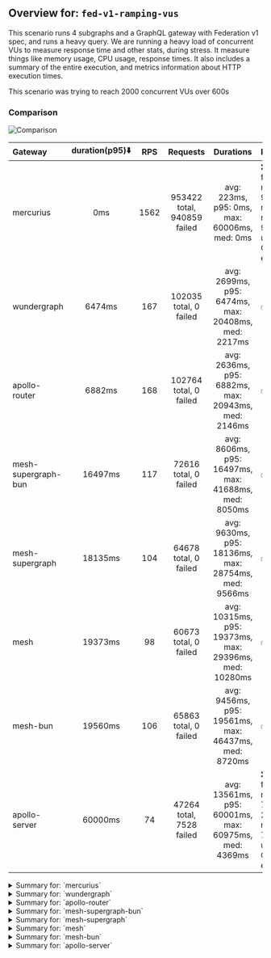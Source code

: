 ## Overview for: `fed-v1-ramping-vus`


This scenario runs 4 subgraphs and a GraphQL gateway with Federation v1 spec, and runs a heavy query. We are running a heavy load of concurrent VUs to measure response time and other stats, during stress. It measure things like memory usage, CPU usage, response times. It also includes a summary of the entire execution, and metrics information about HTTP execution times.


This scenario was trying to reach 2000 concurrent VUs over 600s


### Comparison


<img src="https://imagedelivery.net/KYe9TScr4TldYHA48pczVg/ab13cd54-9921-46d2-a97f-153f79fb1d00/public" alt="Comparison" />


| Gateway             | duration(p95)⬇️ |  RPS  |          Requests           |                       Durations                        | Notes                                                                                |
| :------------------ | :-------------: | :---: | :-------------------------: | :----------------------------------------------------: | :----------------------------------------------------------------------------------- |
| mercurius           |       0ms       | 1562  | 953422 total, 940859 failed |      avg: 223ms, p95: 0ms, max: 60006ms, med: 0ms      | ❌ 940859 failed requests, 940859 non-200 responses, 940859 unexpected GraphQL errors |
| wundergraph         |     6474ms      |  167  |   102035 total, 0 failed    |  avg: 2699ms, p95: 6474ms, max: 20408ms, med: 2217ms   | ✅                                                                                    |
| apollo-router       |     6882ms      |  168  |   102764 total, 0 failed    |  avg: 2636ms, p95: 6882ms, max: 20943ms, med: 2146ms   | ✅                                                                                    |
| mesh-supergraph-bun |     16497ms     |  117  |    72616 total, 0 failed    |  avg: 8606ms, p95: 16497ms, max: 41688ms, med: 8050ms  | ✅                                                                                    |
| mesh-supergraph     |     18135ms     |  104  |    64678 total, 0 failed    |  avg: 9630ms, p95: 18136ms, max: 28754ms, med: 9566ms  | ✅                                                                                    |
| mesh                |     19373ms     |  98   |    60673 total, 0 failed    | avg: 10315ms, p95: 19373ms, max: 29396ms, med: 10280ms | ✅                                                                                    |
| mesh-bun            |     19560ms     |  106  |    65863 total, 0 failed    |  avg: 9456ms, p95: 19561ms, max: 46437ms, med: 8720ms  | ✅                                                                                    |
| apollo-server       |     60000ms     |  74   |  47264 total, 7528 failed   | avg: 13561ms, p95: 60001ms, max: 60975ms, med: 4369ms  | ❌ 7528 failed requests, 7528 non-200 responses, 7528 unexpected GraphQL errors       |



<details>
  <summary>Summary for: `mercurius`</summary>

  **K6 Output**




```
     ✗ response code was 200
      ↳  1% — ✓ 12563 / ✗ 940859
     ✗ no graphql errors
      ↳  1% — ✓ 12563 / ✗ 940859
     ✓ valid response structure

     checks.........................: 1.96%  ✓ 37689       ✗ 1881718
     data_received..................: 1.1 GB 1.8 MB/s
     data_sent......................: 17 MB  28 kB/s
     http_req_blocked...............: avg=13.83µs  min=0s       med=0s       max=131.65ms p(90)=0s       p(95)=0s      
     http_req_connecting............: avg=13.36µs  min=0s       med=0s       max=131.37ms p(90)=0s       p(95)=0s      
     http_req_duration..............: avg=222.65ms min=0s       med=0s       max=1m0s     p(90)=0s       p(95)=0s      
       { expected_response:true }...: avg=12.73s   min=320.11ms med=9.81s    max=59.94s   p(90)=28.65s   p(95)=37.14s  
     http_req_failed................: 98.68% ✓ 940859      ✗ 12563  
     http_req_receiving.............: avg=2.2µs    min=0s       med=0s       max=168.6ms  p(90)=0s       p(95)=0s      
     http_req_sending...............: avg=2.88µs   min=0s       med=0s       max=62.09ms  p(90)=0s       p(95)=0s      
     http_req_tls_handshaking.......: avg=0s       min=0s       med=0s       max=0s       p(90)=0s       p(95)=0s      
     http_req_waiting...............: avg=222.64ms min=0s       med=0s       max=1m0s     p(90)=0s       p(95)=0s      
     http_reqs......................: 953422 1562.975765/s
     iteration_duration.............: avg=532.57ms min=213.29µs med=320.21ms max=1m0s     p(90)=714.04ms p(95)=856.09ms
     iterations.....................: 953422 1562.975765/s
     vus............................: 8      min=8         max=1997 
     vus_max........................: 2000   min=2000      max=2000 
```


**Performance Overview**


<img src="https://imagedelivery.net/KYe9TScr4TldYHA48pczVg/6a16893a-59b4-443e-0927-784286561500/public" alt="Performance Overview" />


**Subgraphs Overview**


<img src="https://imagedelivery.net/KYe9TScr4TldYHA48pczVg/8bbf122f-c9b7-4f2c-d5e3-315114ba6d00/public" alt="Subgraphs Overview" />


**HTTP Overview**


<img src="https://imagedelivery.net/KYe9TScr4TldYHA48pczVg/41e0d5cb-b32d-44e9-c1c8-c5ed8b858300/public" alt="HTTP Overview" />


  </details>

<details>
  <summary>Summary for: `wundergraph`</summary>

  **K6 Output**




```
     ✓ response code was 200
     ✓ no graphql errors
     ✓ valid response structure

     checks.........................: 100.00% ✓ 306105     ✗ 0     
     data_received..................: 9.0 GB  15 MB/s
     data_sent......................: 121 MB  199 kB/s
     http_req_blocked...............: avg=46.56ms  min=1.55µs  med=3.63µs  max=12.97s p(90)=5.99µs   p(95)=10.48µs 
     http_req_connecting............: avg=43.3ms   min=0s      med=0s      max=12.97s p(90)=0s       p(95)=0s      
     http_req_duration..............: avg=2.69s    min=7.13ms  med=2.21s   max=20.4s  p(90)=5.43s    p(95)=6.47s   
       { expected_response:true }...: avg=2.69s    min=7.13ms  med=2.21s   max=20.4s  p(90)=5.43s    p(95)=6.47s   
     http_req_failed................: 0.00%   ✓ 0          ✗ 102035
     http_req_receiving.............: avg=540.23ms min=22.46µs med=77.16µs max=17.24s p(90)=1.62s    p(95)=3.44s   
     http_req_sending...............: avg=76.57ms  min=7.63µs  med=15.87µs max=15.68s p(90)=143.82µs p(95)=249.68ms
     http_req_tls_handshaking.......: avg=0s       min=0s      med=0s      max=0s     p(90)=0s       p(95)=0s      
     http_req_waiting...............: avg=2.08s    min=7.05ms  med=1.6s    max=15.01s p(90)=4.65s    p(95)=5.29s   
     http_reqs......................: 102035  167.265915/s
     iteration_duration.............: avg=6.02s    min=13.7ms  med=4.82s   max=38.46s p(90)=12.93s   p(95)=15.81s  
     iterations.....................: 102035  167.265915/s
     vus............................: 7       min=7        max=1997
     vus_max........................: 2000    min=2000     max=2000
```


**Performance Overview**


<img src="https://imagedelivery.net/KYe9TScr4TldYHA48pczVg/788468b1-a809-40c6-4ae6-7618e9c86300/public" alt="Performance Overview" />


**Subgraphs Overview**


<img src="https://imagedelivery.net/KYe9TScr4TldYHA48pczVg/ce6e46a4-19e4-46c6-3b59-2eda235a4c00/public" alt="Subgraphs Overview" />


**HTTP Overview**


<img src="https://imagedelivery.net/KYe9TScr4TldYHA48pczVg/00d1b020-6ba7-4df5-adb6-3dbed42f5800/public" alt="HTTP Overview" />


  </details>

<details>
  <summary>Summary for: `apollo-router`</summary>

  **K6 Output**




```
     ✓ response code was 200
     ✓ no graphql errors
     ✓ valid response structure

     checks.........................: 100.00% ✓ 308292    ✗ 0     
     data_received..................: 9.0 GB  15 MB/s
     data_sent......................: 122 MB  200 kB/s
     http_req_blocked...............: avg=41.3ms   min=1.78µs  med=4.36µs  max=12.56s p(90)=7.5µs    p(95)=11.57µs 
     http_req_connecting............: avg=39.12ms  min=0s      med=0s      max=12.56s p(90)=0s       p(95)=0s      
     http_req_duration..............: avg=2.63s    min=7.4ms   med=2.14s   max=20.94s p(90)=5.61s    p(95)=6.88s   
       { expected_response:true }...: avg=2.63s    min=7.4ms   med=2.14s   max=20.94s p(90)=5.61s    p(95)=6.88s   
     http_req_failed................: 0.00%   ✓ 0         ✗ 102764
     http_req_receiving.............: avg=600.38ms min=25.77µs med=91.43µs max=17.91s p(90)=2.13s    p(95)=3.8s    
     http_req_sending...............: avg=72.63ms  min=7.38µs  med=20.81µs max=13.29s p(90)=139.95µs p(95)=139.65ms
     http_req_tls_handshaking.......: avg=0s       min=0s      med=0s      max=0s     p(90)=0s       p(95)=0s      
     http_req_waiting...............: avg=1.96s    min=7.29ms  med=1.62s   max=13.01s p(90)=4.15s    p(95)=5.13s   
     http_reqs......................: 102764  168.46233/s
     iteration_duration.............: avg=5.91s    min=12.87ms med=4.65s   max=36.4s  p(90)=13.1s    p(95)=15.9s   
     iterations.....................: 102764  168.46233/s
     vus............................: 192     min=50      max=1997
     vus_max........................: 2000    min=2000    max=2000
```


**Performance Overview**


<img src="https://imagedelivery.net/KYe9TScr4TldYHA48pczVg/75ec0d0a-2653-4f5c-82e1-845d1cd53200/public" alt="Performance Overview" />


**Subgraphs Overview**


<img src="https://imagedelivery.net/KYe9TScr4TldYHA48pczVg/251c1a14-66db-4e9d-8b96-ba5deb423600/public" alt="Subgraphs Overview" />


**HTTP Overview**


<img src="https://imagedelivery.net/KYe9TScr4TldYHA48pczVg/421770e9-b0b8-4347-957e-7f147ca8d800/public" alt="HTTP Overview" />


  </details>

<details>
  <summary>Summary for: `mesh-supergraph-bun`</summary>

  **K6 Output**




```
     ✓ response code was 200
     ✓ no graphql errors
     ✓ valid response structure

     checks.........................: 100.00% ✓ 217848    ✗ 0     
     data_received..................: 6.4 GB  10 MB/s
     data_sent......................: 86 MB   140 kB/s
     http_req_blocked...............: avg=3.21ms  min=1.38µs   med=3.49µs  max=1.33s  p(90)=6.1µs   p(95)=11.09µs 
     http_req_connecting............: avg=3.03ms  min=0s       med=0s      max=1.33s  p(90)=0s      p(95)=0s      
     http_req_duration..............: avg=8.6s    min=130.61ms med=8.05s   max=41.68s p(90)=15.62s  p(95)=16.49s  
       { expected_response:true }...: avg=8.6s    min=130.61ms med=8.05s   max=41.68s p(90)=15.62s  p(95)=16.49s  
     http_req_failed................: 0.00%   ✓ 0         ✗ 72616 
     http_req_receiving.............: avg=139.2ms min=27.99µs  med=75.29µs max=12.64s p(90)=3.87ms  p(95)=556.25ms
     http_req_sending...............: avg=6.29ms  min=7.97µs   med=15.31µs max=3.46s  p(90)=47.97µs p(95)=235.46µs
     http_req_tls_handshaking.......: avg=0s      min=0s       med=0s      max=0s     p(90)=0s      p(95)=0s      
     http_req_waiting...............: avg=8.46s   min=130.15ms med=7.96s   max=40.52s p(90)=15.47s  p(95)=16.24s  
     http_reqs......................: 72616   117.48197/s
     iteration_duration.............: avg=8.78s   min=142.85ms med=8.24s   max=41.71s p(90)=15.86s  p(95)=17.12s  
     iterations.....................: 72616   117.48197/s
     vus............................: 280     min=51      max=1999
     vus_max........................: 2000    min=2000    max=2000
```


**Performance Overview**


<img src="https://imagedelivery.net/KYe9TScr4TldYHA48pczVg/6a77cccd-3770-4639-8165-e584c0416b00/public" alt="Performance Overview" />


**Subgraphs Overview**


<img src="https://imagedelivery.net/KYe9TScr4TldYHA48pczVg/2b35f89b-e39f-4cae-1018-c75ca9473200/public" alt="Subgraphs Overview" />


**HTTP Overview**


<img src="https://imagedelivery.net/KYe9TScr4TldYHA48pczVg/884f9152-e2eb-4b83-494b-2e62e8dae100/public" alt="HTTP Overview" />


  </details>

<details>
  <summary>Summary for: `mesh-supergraph`</summary>

  **K6 Output**




```
     ✓ response code was 200
     ✓ no graphql errors
     ✓ valid response structure

     checks.........................: 100.00% ✓ 194034     ✗ 0     
     data_received..................: 5.7 GB  9.2 MB/s
     data_sent......................: 77 MB   125 kB/s
     http_req_blocked...............: avg=3.74ms  min=1.66µs  med=3.8µs   max=1.62s  p(90)=6.38µs  p(95)=11.68µs 
     http_req_connecting............: avg=3.52ms  min=0s      med=0s      max=1.36s  p(90)=0s      p(95)=0s      
     http_req_duration..............: avg=9.63s   min=45.98ms med=9.56s   max=28.75s p(90)=16.93s  p(95)=18.13s  
       { expected_response:true }...: avg=9.63s   min=45.98ms med=9.56s   max=28.75s p(90)=16.93s  p(95)=18.13s  
     http_req_failed................: 0.00%   ✓ 0          ✗ 64678 
     http_req_receiving.............: avg=49.48ms min=30.2µs  med=71.78µs max=4.66s  p(90)=4.82ms  p(95)=207.24ms
     http_req_sending...............: avg=6.72ms  min=8.36µs  med=16.8µs  max=2.48s  p(90)=53.49µs p(95)=7.68ms  
     http_req_tls_handshaking.......: avg=0s      min=0s      med=0s      max=0s     p(90)=0s      p(95)=0s      
     http_req_waiting...............: avg=9.57s   min=27.85ms med=9.52s   max=27.4s  p(90)=16.87s  p(95)=18.03s  
     http_reqs......................: 64678   104.894686/s
     iteration_duration.............: avg=9.85s   min=57.69ms med=9.73s   max=29.87s p(90)=17.22s  p(95)=18.56s  
     iterations.....................: 64678   104.894686/s
     vus............................: 198     min=51       max=1999
     vus_max........................: 2000    min=2000     max=2000
```


**Performance Overview**


<img src="https://imagedelivery.net/KYe9TScr4TldYHA48pczVg/1e44cae9-2d12-4987-95f6-464e2dbef800/public" alt="Performance Overview" />


**Subgraphs Overview**


<img src="https://imagedelivery.net/KYe9TScr4TldYHA48pczVg/338d15c9-74be-47b9-090f-4a9285170b00/public" alt="Subgraphs Overview" />


**HTTP Overview**


<img src="https://imagedelivery.net/KYe9TScr4TldYHA48pczVg/e5e3cf8e-51b1-43a8-b2c8-ac4428292800/public" alt="HTTP Overview" />


  </details>

<details>
  <summary>Summary for: `mesh`</summary>

  **K6 Output**




```
     ✓ response code was 200
     ✓ no graphql errors
     ✓ valid response structure

     checks.........................: 100.00% ✓ 182019    ✗ 0     
     data_received..................: 5.3 GB  8.6 MB/s
     data_sent......................: 72 MB   117 kB/s
     http_req_blocked...............: avg=3.28ms  min=1.75µs  med=4.36µs  max=2.17s  p(90)=7.23µs p(95)=12.97µs 
     http_req_connecting............: avg=3.19ms  min=0s      med=0s      max=2.17s  p(90)=0s     p(95)=0s      
     http_req_duration..............: avg=10.31s  min=27.94ms med=10.28s  max=29.39s p(90)=18.15s p(95)=19.37s  
       { expected_response:true }...: avg=10.31s  min=27.94ms med=10.28s  max=29.39s p(90)=18.15s p(95)=19.37s  
     http_req_failed................: 0.00%   ✓ 0         ✗ 60673 
     http_req_receiving.............: avg=29.27ms min=29.71µs med=79.91µs max=3.46s  p(90)=3.51ms p(95)=63.47ms 
     http_req_sending...............: avg=5.29ms  min=7.92µs  med=19.35µs max=2.85s  p(90)=53.7µs p(95)=826.29µs
     http_req_tls_handshaking.......: avg=0s      min=0s      med=0s      max=0s     p(90)=0s     p(95)=0s      
     http_req_waiting...............: avg=10.28s  min=27.87ms med=10.23s  max=28.62s p(90)=18.13s p(95)=19.29s  
     http_reqs......................: 60673   98.284271/s
     iteration_duration.............: avg=10.5s   min=48.22ms med=10.45s  max=29.64s p(90)=18.39s p(95)=19.82s  
     iterations.....................: 60673   98.284271/s
     vus............................: 486     min=51      max=2000
     vus_max........................: 2000    min=2000    max=2000
```


**Performance Overview**


<img src="https://imagedelivery.net/KYe9TScr4TldYHA48pczVg/0482feb5-02bd-4c72-414b-74506e492400/public" alt="Performance Overview" />


**Subgraphs Overview**


<img src="https://imagedelivery.net/KYe9TScr4TldYHA48pczVg/7d54663f-0c93-4fba-8363-6d94d87ceb00/public" alt="Subgraphs Overview" />


**HTTP Overview**


<img src="https://imagedelivery.net/KYe9TScr4TldYHA48pczVg/00f9d0bc-dc53-4efe-aacd-b22b7c00f800/public" alt="HTTP Overview" />


  </details>

<details>
  <summary>Summary for: `mesh-bun`</summary>

  **K6 Output**




```
     ✓ response code was 200
     ✓ no graphql errors
     ✓ valid response structure

     checks.........................: 100.00% ✓ 197589    ✗ 0     
     data_received..................: 5.8 GB  9.4 MB/s
     data_sent......................: 78 MB   127 kB/s
     http_req_blocked...............: avg=3.42ms   min=1.59µs   med=3.94µs  max=1.38s  p(90)=7.03µs   p(95)=12.39µs 
     http_req_connecting............: avg=3.23ms   min=0s       med=0s      max=1.38s  p(90)=0s       p(95)=0s      
     http_req_duration..............: avg=9.45s    min=211.24ms med=8.71s   max=46.43s p(90)=17.74s   p(95)=19.56s  
       { expected_response:true }...: avg=9.45s    min=211.24ms med=8.71s   max=46.43s p(90)=17.74s   p(95)=19.56s  
     http_req_failed................: 0.00%   ✓ 0         ✗ 65863 
     http_req_receiving.............: avg=185.26ms min=28.96µs  med=80.92µs max=13.87s p(90)=194.56ms p(95)=795.46ms
     http_req_sending...............: avg=7.23ms   min=7.78µs   med=17.1µs  max=2.34s  p(90)=63.11µs  p(95)=845.2µs 
     http_req_tls_handshaking.......: avg=0s       min=0s       med=0s      max=0s     p(90)=0s       p(95)=0s      
     http_req_waiting...............: avg=9.26s    min=211.18ms med=8.57s   max=46.43s p(90)=17.46s   p(95)=18.74s  
     http_reqs......................: 65863   106.66947/s
     iteration_duration.............: avg=9.65s    min=218.71ms med=8.97s   max=46.98s p(90)=18.05s   p(95)=20.02s  
     iterations.....................: 65863   106.66947/s
     vus............................: 4       min=4       max=2000
     vus_max........................: 2000    min=2000    max=2000
```


**Performance Overview**


<img src="https://imagedelivery.net/KYe9TScr4TldYHA48pczVg/c185b5a8-a14d-4467-455b-fdadba4dbf00/public" alt="Performance Overview" />


**Subgraphs Overview**


<img src="https://imagedelivery.net/KYe9TScr4TldYHA48pczVg/72f7eef8-6195-4004-13bc-cccd26470f00/public" alt="Subgraphs Overview" />


**HTTP Overview**


<img src="https://imagedelivery.net/KYe9TScr4TldYHA48pczVg/077ef422-0c88-4d13-5a04-8337277c7a00/public" alt="HTTP Overview" />


  </details>

<details>
  <summary>Summary for: `apollo-server`</summary>

  **K6 Output**




```
     ✗ response code was 200
      ↳  84% — ✓ 39736 / ✗ 7528
     ✗ no graphql errors
      ↳  84% — ✓ 39736 / ✗ 7528
     ✓ valid response structure

     checks.........................: 88.78% ✓ 119207    ✗ 15056 
     data_received..................: 3.5 GB 5.5 MB/s
     data_sent......................: 56 MB  89 kB/s
     http_req_blocked...............: avg=893.69µs min=1.36µs   med=3.88µs  max=429.98ms p(90)=214.12µs p(95)=757.66µs
     http_req_connecting............: avg=868.31µs min=0s       med=0s      max=429.9ms  p(90)=163.2µs  p(95)=653.55µs
     http_req_duration..............: avg=13.56s   min=103.37ms med=4.36s   max=1m0s     p(90)=1m0s     p(95)=1m0s    
       { expected_response:true }...: avg=4.76s    min=103.37ms med=4.19s   max=59.81s   p(90)=5.76s    p(95)=6.27s   
     http_req_failed................: 15.92% ✓ 7528      ✗ 39736 
     http_req_receiving.............: avg=486.48µs min=0s       med=86.32µs max=888.59ms p(90)=140.48µs p(95)=274.72µs
     http_req_sending...............: avg=375.49µs min=7.77µs   med=19.42µs max=239.9ms  p(90)=45.93µs  p(95)=87.07µs 
     http_req_tls_handshaking.......: avg=0s       min=0s       med=0s      max=0s       p(90)=0s       p(95)=0s      
     http_req_waiting...............: avg=13.56s   min=103.24ms med=4.36s   max=1m0s     p(90)=59.99s   p(95)=1m0s    
     http_reqs......................: 47264  74.52323/s
     iteration_duration.............: avg=13.57s   min=109.96ms med=4.38s   max=1m0s     p(90)=1m0s     p(95)=1m0s    
     iterations.....................: 47263  74.521654/s
     vus............................: 40     min=40      max=2000
     vus_max........................: 2000   min=2000    max=2000
```


**Performance Overview**


<img src="https://imagedelivery.net/KYe9TScr4TldYHA48pczVg/62a87ca1-9909-43ee-5e5d-00ec389ed700/public" alt="Performance Overview" />


**Subgraphs Overview**


<img src="https://imagedelivery.net/KYe9TScr4TldYHA48pczVg/812d6de8-111e-4f3a-c156-1a33a5ba7200/public" alt="Subgraphs Overview" />


**HTTP Overview**


<img src="https://imagedelivery.net/KYe9TScr4TldYHA48pczVg/8164afd3-c981-4bdc-2d9b-8e81ae168f00/public" alt="HTTP Overview" />


  </details>